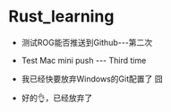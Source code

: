 # Rust_learning

- 测试ROG能否推送到Github---第二次

- Test Mac mini push --- Third time

- 我已经快要放弃Windows的Git配置了 囧

- 好的👌，已经放弃了





